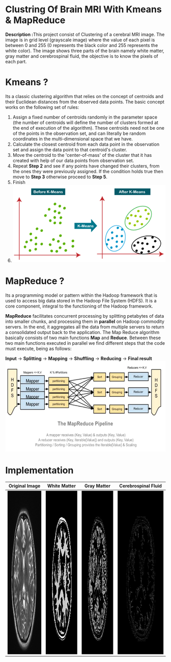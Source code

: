 # Clustring Of Brain MRI With Kmeans & MapReduce 
<b>Description :</b>This project consist of Clustering of a cerebral MRI image. The image is in grid level (grayscale image) where the value of each pixel is between 0 and 255 (0 represents the black color and 255 represents the white color). The image shows three parts of the brain namely white matter, gray matter and cerebrospinal fluid, the objective is to know the pixels of each part.

# Kmeans ? 
Its a classic clustering algorithm that relies on the concept of centroids and their Euclidean distances from the observed data points. The basic concept works on the following set of rules:

1. Assign a fixed number of centroids randomly in the parameter space (the number of centroids will define the number of clusters formed at the end of execution of the algorithm). These centroids need not be one of the points in the observation set, and can literally be random coordinates in the multi-dimensional space that we have.
2. Calculate the closest centroid from each data point in the observation set and assign the data point to that centroid's cluster.
3. Move the centroid to the 'center-of-mass' of the cluster that it has created with help of our data points from observation set.
4. Repeat **Step 2** and see if any points have changed their clusters, from the ones they were previously assigned. If the condition holds true then move to **Step 3** otherwise proceed to **Step 5**. 
5. Finish
6. <img src="./Assets/Images/figure1.png">

# MapReduce ?
Its a programming model or pattern within the Hadoop framework that is used to access big data stored in the Hadoop File System (HDFS). It is a core component, integral to the functioning of the Hadoop framework.

<b>MapReduce</b> facilitates concurrent processing by splitting petabytes of data into smaller chunks, and processing them in <b>parallel</b> on Hadoop commodity servers. In the end, it aggregates all the data from multiple servers to return a consolidated output back to the application.
The Map Reduce algorithm basically consists of two main functions <b>Map</b> and <b>Reduce</b>. Between these two main functions executed in parallel we find different steps that the code must execute, being as follows:<br>

<b>Input</b> -> <b>Splitting</b> -> <b>Mapping</b> -> <b>Shuffling</b> -> <b>Reducing</b> -> <b>Final result</b>
<img src="./Assets/Images/map-reduce.png" width="561" height="283">

# Implementation
|Original Image|White Matter|Gray Matter|Cerebrospinal Fluid|
|:------:|:------:|:------:|:------:|
|<img src="./Assets/Images/mri.jpeg" width="512" height="512">|<img src="./Assets/Images/white_matter.jpg" width="512" height="512">|<img src="./Assets/Images/gray_matter.jpg" width="512" height="512">|<img src="./Assets/Images/cerebrospinal_fluid.jpg" width="512" height="512">|
